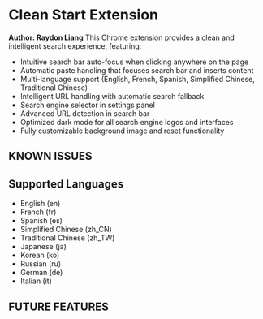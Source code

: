 # Clean Start Extension

**Author: Raydon Liang**
This Chrome extension provides a clean and intelligent search experience, featuring:

- Intuitive search bar auto-focus when clicking anywhere on the page
- Automatic paste handling that focuses search bar and inserts content
- Multi-language support (English, French, Spanish, Simplified Chinese, Traditional Chinese)
- Intelligent URL handling with automatic search fallback
- Search engine selector in settings panel
- Advanced URL detection in search bar
- Optimized dark mode for all search engine logos and interfaces
- Fully customizable background image and reset functionality

## KNOWN ISSUES


## Supported Languages
- English (en)
- French (fr)
- Spanish (es)
- Simplified Chinese (zh_CN)
- Traditional Chinese (zh_TW)
- Japanese (ja)
- Korean (ko)
- Russian (ru)
- German (de)
- Italian (it)


## FUTURE FEATURES
